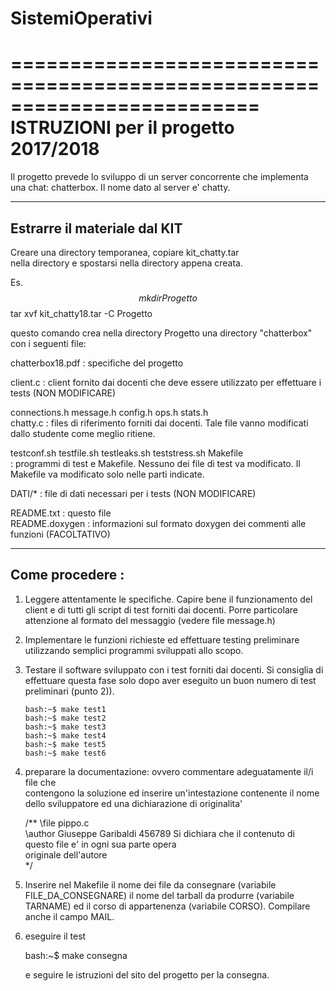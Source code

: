 # SistemiOperativi
=========================================================================  
ISTRUZIONI per il progetto 2017/2018
========================================================================  

Il progetto prevede lo sviluppo di un server concorrente che implementa 
una chat: chatterbox. Il nome dato al server e' chatty.
  
------------------------------------------------  
Estrarre il materiale dal KIT  
------------------------------------------------  
Creare una directory temporanea, copiare kit_chatty.tar    
nella directory e spostarsi nella directory appena creata. 

Es.  
$$ mkdir Progetto
$$ tar xvf kit_chatty18.tar -C Progetto  
  
questo comando crea nella directory Progetto una directory "chatterbox" con i seguenti file:

chatterbox18.pdf       : specifiche del progetto

client.c	       : client fornito dai docenti che deve essere utilizzato
		       	 per effettuare i tests
			 (NON MODIFICARE)

connections.h
message.h
config.h
ops.h
stats.h                
chatty.c	       : files di riferimento forniti dai docenti.
		         Tale file vanno modificati dallo studente come meglio ritiene.

testconf.sh
testfile.sh
testleaks.sh
teststress.sh
Makefile  
		       : programmi di test e Makefile. Nessuno dei file di test va modificato.
                         Il Makefile va modificato solo nelle parti indicate.
  
DATI/*			: file di dati necessari per i tests
                          (NON MODIFICARE)  
  
README.txt		: questo file  
README.doxygen		: informazioni sul formato doxygen dei commenti alle funzioni 
			  (FACOLTATIVO)
  
------------------  
Come procedere :  
-----------------  
  
1) Leggere attentamente le specifiche. Capire bene il funzionamento del client e di tutti gli 
   script di test forniti dai docenti. Porre particolare attenzione al formato del messaggio
   (vedere file message.h)   
  
2) Implementare le funzioni richieste ed effettuare testing preliminare utilizzando 
   semplici programmi sviluppati allo scopo.
  
3) Testare il software sviluppato con i test forniti dai docenti. Si consiglia di effettuare 
   questa fase solo dopo aver eseguito un buon numero di test preliminari (punto 2)).
  
       bash:~$ make test1  
       bash:~$ make test2  
       bash:~$ make test3
       bash:~$ make test4
       bash:~$ make test5
       bash:~$ make test6
  
  
4) preparare la documentazione: ovvero commentare adeguatamente il/i file che  
   contengono la soluzione  ed inserire un'intestazione contenente il nome  
   dello sviluppatore ed una dichiarazione di originalita'   
  
   /** \file pippo.c  
       \author Giuseppe Garibaldi 456789 
       Si dichiara che il contenuto di questo file e' in ogni sua parte opera  
       originale dell'autore  
     */  
  
  
5) Inserire nel Makefile il nome dei file da consegnare 
   (variabile FILE_DA_CONSEGNARE) il nome del tarball da produrre
   (variabile TARNAME) ed il corso di appartenenza (variabile CORSO).
   Compilare anche il campo MAIL.
  
8) eseguire il test 
  
      bash:~$ make consegna  
  
   e seguire le istruzioni del sito del progetto per la consegna.
